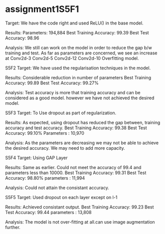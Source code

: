 # assignment1S5F1
Target:
We have the code right and used ReLU() in the base model.

Results:
Parameters: 194,884
Best Training Accuracy: 99.39
Best Test Accuracy: 98.96

Analysis:
We still can work on the model in order to reduce the gap b/w training and test.
As far as parameters are concerned, we see an increase at   Conv2d-3 Conv2d-5 Conv2d-12 Conv2d-10
Overfitting model.

S5F2
Target:
We have used the regularisation techniques in the model.

Results:
Considerable reduction in number of parameters
Best Training Accuracy: 99.89 
Best Test Accuracy: 99.27%

Analysis:
Test accuracy is more that training accuracy and can be considered as a good model.
however we have not achieved the desired model.


S5F3
Target:
To Use dropout as part of regularization.

Results:
As expected, using dropout has reduced the gap between, training accuracy and test accuracy.
Best Training Accuracy: 99.38
Best Test Accuracy: 99.10%
Parameters : 10,970

Analysis:
As the parameters are decreasing we may not be able to achieve the desired accuracy.
We may need to add more capacity.


S5F4
Target:
Using GAP Layer

Results:
Same as earlier. Could not meet the accuracy of 99.4 and parameters less than 10000.
Best Training Accuracy: 99.31
Best Test Accuracy: 98.80%
parameters : 11,994

Analysis:
Could not attain the consistant accuracy.


S5F5
Target:
Used dropout on each layer except on l-1


Results:
Achieved consistant output.
Best Training Accuracy: 99.23
Best Test Accuracy: 99.44
parameters : 13,808

Analysis:
The model is not over-fitting at all.can use image augmentation further.

